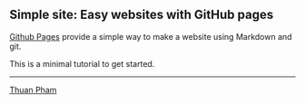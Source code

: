 ## Simple site: Easy websites with GitHub pages

[Github Pages](https://pages.github.com) provide a simple way to make a
website using Markdown and git.

This is a minimal tutorial to get started.

---

[Thuan Pham](https://github.com/thuanpham0807)
